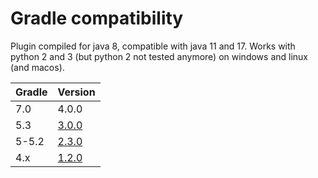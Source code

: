# Gradle compatibility

Plugin compiled for java 8, compatible with java 11 and 17.
Works with python 2 and 3 (but python 2 not tested anymore) on windows and linux (and macos).

Gradle | Version
--------|-------
7.0     | 4.0.0
5.3     | [3.0.0](https://xvik.github.io/gradle-use-python-plugin/3.0.0/)
5-5.2     | [2.3.0](https://xvik.github.io/gradle-use-python-plugin/2.3.0/)
4.x     | [1.2.0](https://github.com/xvik/gradle-use-python-plugin/tree/1.2.0)
